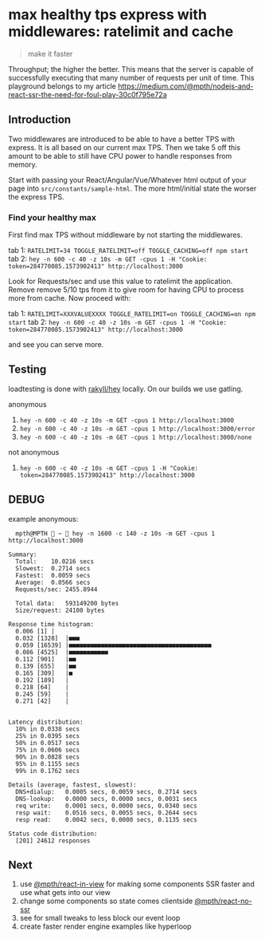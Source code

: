 # max healthy tps express with middlewares: ratelimit and cache
> make it faster

Throughput; the higher the better. This means that the server is capable of successfully executing that many number of requests per unit of time. This playground belongs to my article https://medium.com/@mpth/nodejs-and-react-ssr-the-need-for-foul-play-30c0f795e72a

## Introduction
Two middlewares are introduced to be able to have a better TPS with express. It is all based on our current max TPS. Then we take 5 off this amount to be able to still have CPU power to handle responses from memory.

Start with passing your React/Angular/Vue/Whatever html output of your page into `src/constants/sample-html`. The more html/initial state the worser the express TPS.

### Find your healthy max
First find max TPS without middleware by not starting the middlewares.

tab 1: `RATELIMIT=34 TOGGLE_RATELIMIT=off TOGGLE_CACHING=off npm start`
tab 2: `hey -n 600 -c 40 -z 10s -m GET -cpus 1 -H "Cookie: token=284770085.1573902413" http://localhost:3000`

Look for Requests/sec and use this value to ratelimit the application. Remove remove 5/10 tps from it to give room for having CPU to process more from cache. Now proceed with:

tab 1: `RATELIMIT=XXXVALUEXXXX TOGGLE_RATELIMIT=on TOGGLE_CACHING=on npm start`
tab 2: `hey -n 600 -c 40 -z 10s -m GET -cpus 1 -H "Cookie: token=284770085.1573902413" http://localhost:3000`

and see you can serve more.

## Testing
loadtesting is done with [rakyll/hey](https://github.com/rakyll/hey) locally. On our builds we use gatling.

anonymous
1. `hey -n 600 -c 40 -z 10s -m GET -cpus 1 http://localhost:3000`
2. `hey -n 600 -c 40 -z 10s -m GET -cpus 1 http://localhost:3000/error`
3. `hey -n 600 -c 40 -z 10s -m GET -cpus 1 http://localhost:3000/none`

not anonymous
1. `hey -n 600 -c 40 -z 10s -m GET -cpus 1 -H "Cookie: token=284770085.1573902413" http://localhost:3000`



## DEBUG
example anonymous:
```
  mpth@MPTH  ~  hey -n 1600 -c 140 -z 10s -m GET -cpus 1 http://localhost:3000

Summary:
  Total:	10.0216 secs
  Slowest:	0.2714 secs
  Fastest:	0.0059 secs
  Average:	0.0566 secs
  Requests/sec:	2455.8944

  Total data:	593149200 bytes
  Size/request:	24100 bytes

Response time histogram:
  0.006 [1]	|
  0.032 [1328]	|■■■
  0.059 [16539]	|■■■■■■■■■■■■■■■■■■■■■■■■■■■■■■■■■■■■■■■■
  0.086 [4525]	|■■■■■■■■■■■
  0.112 [901]	|■■
  0.139 [655]	|■■
  0.165 [309]	|■
  0.192 [189]	|
  0.218 [64]	|
  0.245 [59]	|
  0.271 [42]	|


Latency distribution:
  10% in 0.0338 secs
  25% in 0.0395 secs
  50% in 0.0517 secs
  75% in 0.0606 secs
  90% in 0.0828 secs
  95% in 0.1155 secs
  99% in 0.1762 secs

Details (average, fastest, slowest):
  DNS+dialup:	0.0005 secs, 0.0059 secs, 0.2714 secs
  DNS-lookup:	0.0000 secs, 0.0000 secs, 0.0031 secs
  req write:	0.0001 secs, 0.0000 secs, 0.0340 secs
  resp wait:	0.0516 secs, 0.0055 secs, 0.2644 secs
  resp read:	0.0042 secs, 0.0000 secs, 0.1135 secs

Status code distribution:
  [201]	24612 responses
```

## Next

1. use [@mpth/react-in-view](https://www.npmjs.com/package/@mpth/react-in-view) for making some components SSR faster and use what gets into our view
2. change some components so state comes clientside [@mpth/react-no-ssr](https://www.npmjs.com/package/@mpth/react-no-ssr)
3. see for small tweaks to less block our event loop
4. create faster render engine examples like hyperloop
